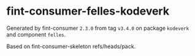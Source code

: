 # fint-consumer-felles-kodeverk

Generated by fint-consumer `2.3.0` from tag `v3.4.0` on package `kodeverk` and component `felles`.

Based on fint-consumer-skeleton refs/heads/pack.
